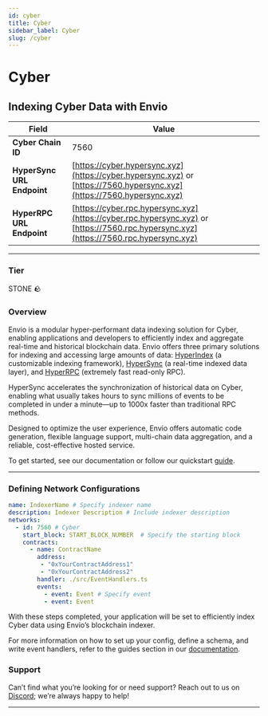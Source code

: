 ```yaml
---
id: cyber
title: Cyber
sidebar_label: Cyber
slug: /cyber
---
```


# Cyber

## Indexing Cyber Data with Envio

| **Field**                     | **Value**                                                                                          |
|-------------------------------|----------------------------------------------------------------------------------------------------|
| **Cyber Chain ID**     | 7560                                                                                            |
| **HyperSync URL Endpoint**    | [https://cyber.hypersync.xyz](https://cyber.hypersync.xyz) or [https://7560.hypersync.xyz](https://7560.hypersync.xyz) |
| **HyperRPC URL Endpoint**     | [https://cyber.rpc.hypersync.xyz](https://cyber.rpc.hypersync.xyz) or [https://7560.rpc.hypersync.xyz](https://7560.rpc.hypersync.xyz) |

---

### Tier

STONE 🪨

### Overview

Envio is a modular hyper-performant data indexing solution for Cyber, enabling applications and developers to efficiently index and aggregate real-time and historical blockchain data. Envio offers three primary solutions for indexing and accessing large amounts of data: [HyperIndex](/docs/HyperIndex/overview) (a customizable indexing framework), [HyperSync](/docs/HyperSync/overview) (a real-time indexed data layer), and [HyperRPC](/docs/HyperSync/overview-hyperrpc) (extremely fast read-only RPC).

HyperSync accelerates the synchronization of historical data on Cyber, enabling what usually takes hours to sync millions of events to be completed in under a minute—up to 1000x faster than traditional RPC methods.

Designed to optimize the user experience, Envio offers automatic code generation, flexible language support, multi-chain data aggregation, and a reliable, cost-effective hosted service.

To get started, see our documentation or follow our quickstart [guide](/docs/HyperIndex/contract-import).

---

### Defining Network Configurations

```yaml
name: IndexerName # Specify indexer name
description: Indexer Description # Include indexer description
networks:
  - id: 7560 # Cyber  
    start_block: START_BLOCK_NUMBER  # Specify the starting block
    contracts:
      - name: ContractName
        address:
         - "0xYourContractAddress1"
         - "0xYourContractAddress2"
        handler: ./src/EventHandlers.ts
        events:
          - event: Event # Specify event
          - event: Event
```

With these steps completed, your application will be set to efficiently index Cyber data using Envio’s blockchain indexer.

For more information on how to set up your config, define a schema, and write event handlers, refer to the guides section in our [documentation](/docs/HyperIndex/configuration-file).

### Support

Can’t find what you’re looking for or need support? Reach out to us on [Discord](https://discord.com/invite/Q9qt8gZ2fX); we’re always happy to help!

---
